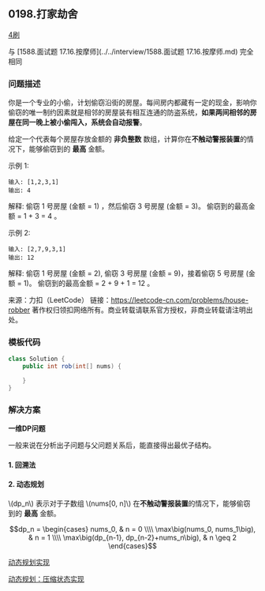 <script src="https://cdn.bootcss.com/mathjax/2.7.7/MathJax.js?config=TeX-AMS-MML_HTMLorMML"></script>

## 0198.打家劫舍

[4刷](qu0198/solu/Solution.java)

与 [1588.面试题 17.16.按摩师](../../interview/1588.面试题 17.16.按摩师.md) 完全相同

### 问题描述

你是一个专业的小偷，计划偷窃沿街的房屋。每间房内都藏有一定的现金，影响你偷窃的唯一制约因素就是相邻的房屋装有相互连通的防盗系统，**如果两间相邻的房屋在同一晚上被小偷闯入，系统会自动报警**。

给定一个代表每个房屋存放金额的 **非负整数** 数组，计算你在**不触动警报装置**的情况下，能够偷窃到的 **最高** 金额。

示例 1:

```
输入: [1,2,3,1]
输出: 4
```
解释: 偷窃 1 号房屋 (金额 = 1) ，然后偷窃 3 号房屋 (金额 = 3)。
     偷窃到的最高金额 = 1 + 3 = 4 。


示例 2:

```
输入: [2,7,9,3,1]
输出: 12
```
解释: 偷窃 1 号房屋 (金额 = 2), 偷窃 3 号房屋 (金额 = 9)，接着偷窃 5 号房屋 (金额 = 1)。
     偷窃到的最高金额 = 2 + 9 + 1 = 12 。


来源：力扣（LeetCode）
链接：https://leetcode-cn.com/problems/house-robber
著作权归领扣网络所有。商业转载请联系官方授权，非商业转载请注明出处。

### 模板代码

``` java
class Solution {
    public int rob(int[] nums) {

    }
}
```

### 解决方案

**一维DP问题**

一般来说在分析出子问题与父问题关系后，能直接得出最优子结构。

#### 1. 回溯法



#### 2. 动态规划

\\(dp_n\\) 表示对于子数组 \\(nums[0, n]\\) 在**不触动警报装置**的情况下，能够偷窃到的 **最高** 金额。

$$dp_n =
\begin{cases}
nums_0,  & n = 0 \\\\
\max\big(nums_0, nums_1\big),  & n = 1 \\\\
\max\big(dp_{n-1}, dp_{n-2}+nums_n\big), & n \geq 2
\end{cases}$$

[动态规划实现](qu0198/solu2/Solution.java)

[动态规划：压缩状态实现](qu0198/solu3/Solution.java)